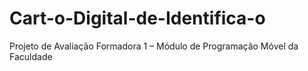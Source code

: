 # Cart-o-Digital-de-Identifica-o
Projeto de Avaliação Formadora 1 – Módulo de Programação Móvel da Faculdade
